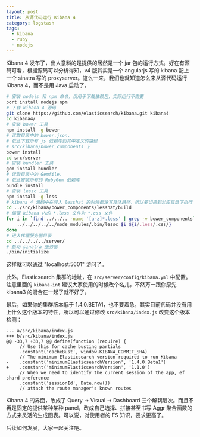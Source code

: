 ```yaml
---
layout: post
title: 从源代码运行 Kibana 4
category: logstash
tags:
  - kibana
  - ruby
  - nodejs
---
```


Kibana 4 发布了，出人意料的是提供的居然是一个 jar 包的运行方式。好在有源码可看，根据源码可以分析得知，v4 版其实是一个 angularjs 写的 kibana 配上一个 sinatra 写的 proxyserver。这么一来，我们也就知道怎么来从源代码运行 Kibana 4，而不是用 Java 启动了。

```bash
# 安装 nodejs 和 npm 命令，仅用于下载依赖包，实际运行不需要
port install nodejs npm
# 下载 kibana 4 源码
git clone https://github.com/elasticsearch/kibana.git kibana4
cd kibana4/
# 安装 bower 工具
npm install -g bower
# 读取目录中的 bower.json，
# 依此下载所有 js 依赖库到其中定义的路径
# src/kibana/bower_components 下
bower install
cd src/server
# 安装 bundler 工具
gem install bundler
# 读取目录中的 Gemfile，
# 依此安装所有的 RubyGem 依赖库
bundle install
# 安装 lessc 工具
npm install -g less
# kibana 4 源码中在导入 lesshat 的时候都没写具体路径，所以要切换到对应目录下执行
cd ../src/kibana/bower_components/lesshat/build
# 编译 kibana 内的 *.less 文件为 *.css 文件
for i in `find ../../.. -name '[a-z]*.less' | grep -v bower_components`;do
    ../../../../../node_modules/.bin/lessc $i ${i/.less/.css/}
done
# 进入代理服务器目录
cd ../../../../server/
# 启动 sinatra 服务器
./bin/initialize
```

这样就可以通过 "localhost:5601" 访问了。

此外，Elasticsearch 集群的地址，在 `src/server/config/kibana.yml` 中配置。注意里面的 `kibana-int` 建议大家使用的时候改个名儿，不然万一跟你原先 kibana3 的混合在一起了就不好了。

最后，如果你的集群版本低于 1.4.0.BETA1，也不要着急，其实目前代码并没有用上什么这个版本的特性，所以可以通过修改 `src/kibana/index.js` 改变这个版本检测：

    --- a/src/kibana/index.js
    +++ b/src/kibana/index.js
    @@ -33,7 +33,7 @@ define(function (require) {
         // Use this for cache busting partials
         .constant('cacheBust', window.KIBANA_COMMIT_SHA)
         // The minimum Elasticsearch version required to run Kibana
    -    .constant('minimumElasticsearchVersion', '1.4.0.Beta1')
    +    .constant('minimumElasticsearchVersion', '1.1.0')
         // When we need to identify the current session of the app, ef shard preference
         .constant('sessionId', Date.now())
         // attach the route manager's known routes

Kibana 4 的界面，改成了 Query -> Visual -> Dashboard 三个解耦层次。而且不再是固定的提供某种某种 panel，改成自己选择、拼接甚至书写 Aggr 聚合函数的方式来灵活的生成图表。可以说，对使用者的 ES 知识，要求更高了。

后续如何发展，大家一起关注吧。
